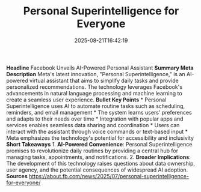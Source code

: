 ﻿---
title: "Personal Superintelligence for Everyone"
date: "2025-08-21T16:42:19"
category: "Markets"
summary: ""
slug: "personal superintelligence for everyone"
source_urls:
  - "https://about.fb.com/news/2025/07/personal-superintelligence-for-everyone/"
seo:
  title: "Personal Superintelligence for Everyone | Hash n Hedge"
  description: ""
  keywords: ["news", "markets", "brief"]
---
**Headline** Facebook Unveils AI-Powered Personal Assistant  **Summary Meta Description** Meta's latest innovation, "Personal Superintelligence," is an AI-powered virtual assistant that aims to simplify daily tasks and provide personalized recommendations. The technology leverages Facebook's advancements in natural language processing and machine learning to create a seamless user experience.  **Bullet Key Points**  * Personal Superintelligence uses AI to automate routine tasks such as scheduling, reminders, and email management * The system learns users' preferences and adapts to their needs over time * Integration with popular apps and services enables seamless data sharing and coordination * Users can interact with the assistant through voice commands or text-based input * Meta emphasizes the technology's potential for accessibility and inclusivity  **Short Takeaways**  1. **AI-Powered Convenience**: Personal Superintelligence promises to revolutionize daily routines by providing a central hub for managing tasks, appointments, and notifications. 2. **Broader Implications**: The development of this technology raises questions about data ownership, user agency, and the potential consequences of widespread AI adoption.  **Sources** https://about.fb.com/news/2025/07/personal-superintelligence-for-everyone/ 
